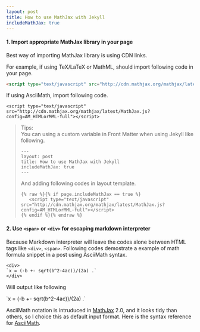 ```yaml
---
layout: post
title: How to use MathJax with Jekyll
includeMathJax: true
---
```


#### 1. Import appropriate MathJax library in your page

Best way of importing MathJax library is using CDN links.

For example, if using TeX/LaTeX or MathML, should import following code in your page.

~~~html
<script type="text/javascript" src="http://cdn.mathjax.org/mathjax/latest/MathJax.js?config=TeX-AMS-MML_HTMLorMML"></script>
~~~

If using AsciiMath, import following code.

~~~
<script type="text/javascript" src="http://cdn.mathjax.org/mathjax/latest/MathJax.js?config=AM_HTMLorMML-full"></script>
~~~

> Tips:  
> You can using a custom variable in Front Matter when using Jekyll like following.
> 
> ~~~
> ---
>layout: post
>title: How to use MathJax with Jekyll
>includeMathJax: true
>---
> ~~~
> 
> And adding following codes in layout template.
> 
> ~~~
> {% raw %}{% if page.includeMathJax == true %}
>    <script type="text/javascript" src="http://cdn.mathjax.org/mathjax/latest/MathJax.js?config=AM_HTMLorMML-full"></script>
> {% endif %}{% endraw %}
> ~~~

#### 2. Use `<span>` or `<div>` for escaping markdown interpreter
  
Because Markdown interpreter will leave the codes alone between HTML tags like `<div>`, `<span>`. Following codes demostrate a example of math formula snippet in a post using AsciiMath syntax.

~~~
<div>
`x = (-b +- sqrt(b^2-4ac))/(2a) .`
</div>
~~~

Will output like following
<div> `x = (-b +- sqrt(b^2-4ac))/(2a) .` </div>

AsciiMath notation is intruduced in [MathJax](http://www.mathjax.org/) 2.0, and it looks tidy than others, so I choice this as default input format. Here is the syntax reference for [AsciiMath](http://www1.chapman.edu/~jipsen/mathml/asciimathsyntax.html).
